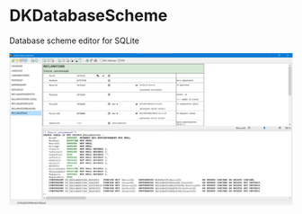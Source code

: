 # DKDatabaseScheme
 Database scheme editor for SQLite

![Screenshot](https://github.com/DmitriyKornilov/DKDatabaseScheme/blob/main/screenshot.png)
